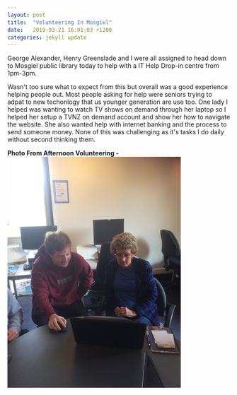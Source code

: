 ```yaml
---
layout: post
title:  "Volunteering In Mosgiel"
date:   2019-03-21 16:01:03 +1200
categories: jekyll update
---
```


George Alexander, Henry Greenslade and I were all assigned to head down to Mosgiel public library today to help with a IT Help Drop-in centre from 1pm-3pm. 

Wasn't too sure what to expect from this but overall was a good experience helping people out. Most people asking for help were seniors trying to adpat to new techonlogy that us younger generation are use too. One lady I helped was wanting to watch TV shows on demand through her laptop so I helped her setup a TVNZ on demand account and show her how to navigate the website. She also wanted help with internet banking and the process to send someone money. None of this was challenging as it's tasks I do daily without second thinking them.

**Photo From Afternoon Volunteering -**<br>
![](/assets/voll.jpg)